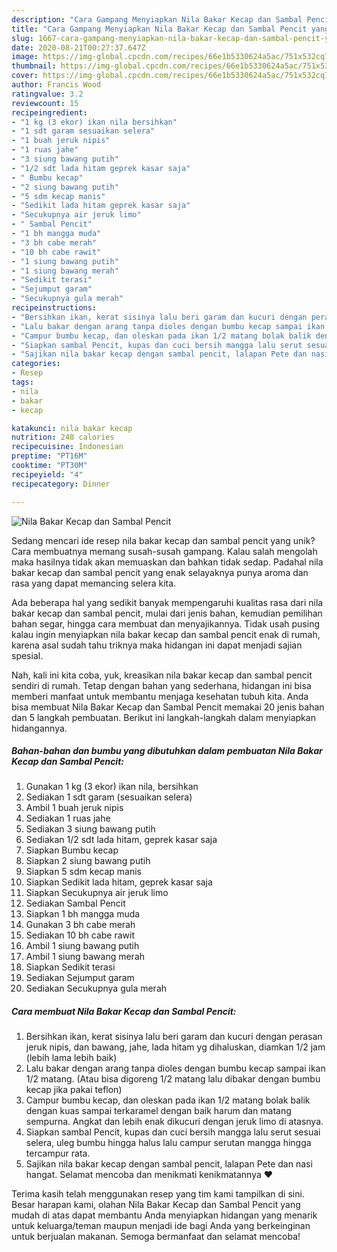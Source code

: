 ```yaml
---
description: "Cara Gampang Menyiapkan Nila Bakar Kecap dan Sambal Pencit yang Bisa Manjain Lidah"
title: "Cara Gampang Menyiapkan Nila Bakar Kecap dan Sambal Pencit yang Bisa Manjain Lidah"
slug: 1667-cara-gampang-menyiapkan-nila-bakar-kecap-dan-sambal-pencit-yang-bisa-manjain-lidah
date: 2020-08-21T00:27:37.647Z
image: https://img-global.cpcdn.com/recipes/66e1b5330624a5ac/751x532cq70/nila-bakar-kecap-dan-sambal-pencit-foto-resep-utama.jpg
thumbnail: https://img-global.cpcdn.com/recipes/66e1b5330624a5ac/751x532cq70/nila-bakar-kecap-dan-sambal-pencit-foto-resep-utama.jpg
cover: https://img-global.cpcdn.com/recipes/66e1b5330624a5ac/751x532cq70/nila-bakar-kecap-dan-sambal-pencit-foto-resep-utama.jpg
author: Francis Wood
ratingvalue: 3.2
reviewcount: 15
recipeingredient:
- "1 kg (3 ekor) ikan nila bersihkan"
- "1 sdt garam sesuaikan selera"
- "1 buah jeruk nipis"
- "1 ruas jahe"
- "3 siung bawang putih"
- "1/2 sdt lada hitam geprek kasar saja"
- " Bumbu kecap"
- "2 siung bawang putih"
- "5 sdm kecap manis"
- "Sedikit lada hitam geprek kasar saja"
- "Secukupnya air jeruk limo"
- " Sambal Pencit"
- "1 bh mangga muda"
- "3 bh cabe merah"
- "10 bh cabe rawit"
- "1 siung bawang putih"
- "1 siung bawang merah"
- "Sedikit terasi"
- "Sejumput garam"
- "Secukupnya gula merah"
recipeinstructions:
- "Bersihkan ikan, kerat sisinya lalu beri garam dan kucuri dengan perasan jeruk nipis, dan bawang, jahe, lada hitam yg dihaluskan, diamkan 1/2 jam (lebih lama lebih baik)"
- "Lalu bakar dengan arang tanpa dioles dengan bumbu kecap sampai ikan 1/2 matang. (Atau bisa digoreng 1/2 matang lalu dibakar dengan bumbu kecap jika pakai teflon)"
- "Campur bumbu kecap, dan oleskan pada ikan 1/2 matang bolak balik dengan kuas sampai terkaramel dengan baik harum dan matang sempurna. Angkat dan lebih enak dikucuri dengan jeruk limo di atasnya."
- "Siapkan sambal Pencit, kupas dan cuci bersih mangga lalu serut sesuai selera, uleg bumbu hingga halus lalu campur serutan mangga hingga tercampur rata."
- "Sajikan nila bakar kecap dengan sambal pencit, lalapan Pete dan nasi hangat. Selamat mencoba dan menikmati kenikmatannya ♥️"
categories:
- Resep
tags:
- nila
- bakar
- kecap

katakunci: nila bakar kecap 
nutrition: 248 calories
recipecuisine: Indonesian
preptime: "PT16M"
cooktime: "PT30M"
recipeyield: "4"
recipecategory: Dinner

---
```



![Nila Bakar Kecap dan Sambal Pencit](https://img-global.cpcdn.com/recipes/66e1b5330624a5ac/751x532cq70/nila-bakar-kecap-dan-sambal-pencit-foto-resep-utama.jpg)

Sedang mencari ide resep nila bakar kecap dan sambal pencit yang unik? Cara membuatnya memang susah-susah gampang. Kalau salah mengolah maka hasilnya tidak akan memuaskan dan bahkan tidak sedap. Padahal nila bakar kecap dan sambal pencit yang enak selayaknya punya aroma dan rasa yang dapat memancing selera kita.

Ada beberapa hal yang sedikit banyak mempengaruhi kualitas rasa dari nila bakar kecap dan sambal pencit, mulai dari jenis bahan, kemudian pemilihan bahan segar, hingga cara membuat dan menyajikannya. Tidak usah pusing kalau ingin menyiapkan nila bakar kecap dan sambal pencit enak di rumah, karena asal sudah tahu triknya maka hidangan ini dapat menjadi sajian spesial.




Nah, kali ini kita coba, yuk, kreasikan nila bakar kecap dan sambal pencit sendiri di rumah. Tetap dengan bahan yang sederhana, hidangan ini bisa memberi manfaat untuk membantu menjaga kesehatan tubuh kita. Anda bisa membuat Nila Bakar Kecap dan Sambal Pencit memakai 20 jenis bahan dan 5 langkah pembuatan. Berikut ini langkah-langkah dalam menyiapkan hidangannya.

<!--inarticleads1-->

##### Bahan-bahan dan bumbu yang dibutuhkan dalam pembuatan Nila Bakar Kecap dan Sambal Pencit:

1. Gunakan 1 kg (3 ekor) ikan nila, bersihkan
1. Sediakan 1 sdt garam (sesuaikan selera)
1. Ambil 1 buah jeruk nipis
1. Sediakan 1 ruas jahe
1. Sediakan 3 siung bawang putih
1. Sediakan 1/2 sdt lada hitam, geprek kasar saja
1. Siapkan  Bumbu kecap
1. Siapkan 2 siung bawang putih
1. Siapkan 5 sdm kecap manis
1. Siapkan Sedikit lada hitam, geprek kasar saja
1. Siapkan Secukupnya air jeruk limo
1. Sediakan  Sambal Pencit
1. Siapkan 1 bh mangga muda
1. Gunakan 3 bh cabe merah
1. Sediakan 10 bh cabe rawit
1. Ambil 1 siung bawang putih
1. Ambil 1 siung bawang merah
1. Siapkan Sedikit terasi
1. Sediakan Sejumput garam
1. Sediakan Secukupnya gula merah




<!--inarticleads2-->

##### Cara membuat Nila Bakar Kecap dan Sambal Pencit:

1. Bersihkan ikan, kerat sisinya lalu beri garam dan kucuri dengan perasan jeruk nipis, dan bawang, jahe, lada hitam yg dihaluskan, diamkan 1/2 jam (lebih lama lebih baik)
1. Lalu bakar dengan arang tanpa dioles dengan bumbu kecap sampai ikan 1/2 matang. (Atau bisa digoreng 1/2 matang lalu dibakar dengan bumbu kecap jika pakai teflon)
1. Campur bumbu kecap, dan oleskan pada ikan 1/2 matang bolak balik dengan kuas sampai terkaramel dengan baik harum dan matang sempurna. Angkat dan lebih enak dikucuri dengan jeruk limo di atasnya.
1. Siapkan sambal Pencit, kupas dan cuci bersih mangga lalu serut sesuai selera, uleg bumbu hingga halus lalu campur serutan mangga hingga tercampur rata.
1. Sajikan nila bakar kecap dengan sambal pencit, lalapan Pete dan nasi hangat. Selamat mencoba dan menikmati kenikmatannya ♥️




Terima kasih telah menggunakan resep yang tim kami tampilkan di sini. Besar harapan kami, olahan Nila Bakar Kecap dan Sambal Pencit yang mudah di atas dapat membantu Anda menyiapkan hidangan yang menarik untuk keluarga/teman maupun menjadi ide bagi Anda yang berkeinginan untuk berjualan makanan. Semoga bermanfaat dan selamat mencoba!
